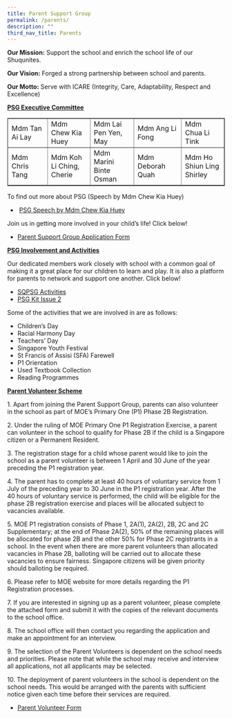 ```yaml
---
title: Parent Support Group
permalink: /parents/
description: ""
third_nav_title: Parents
---
```

<p><strong>Our Mission:</strong>&nbsp;Support the school and enrich the school life of our Shuqunites.</p>
<p><strong>Our Vision:</strong>&nbsp;Forged a strong partnership between school and parents.</p>
<p><strong>Our Motto:</strong>&nbsp;Serve with ICARE (Integrity, Care, Adaptability, Respect and Excellence)</p>
<p><strong><u>PSG Executive Committee</u></strong></p>
<div>
<table border="1">
<tbody>
<tr>
<td width="173">Mdm Tan Ai Lay</td>
<td width="173">Mdm Chew Kia Huey</td>
<td width="173">Mdm Lai Pen Yen, May</td>
<td width="173">Mdm Ang Li Fong</td>
<td width="167">Mdm Chua Li Tink</td>
</tr>
<tr>
<td width="173">Mdm Chris Tang</td>
<td width="173">Mdm Koh Li Ching, Cherie</td>
<td width="173">Mdm Marini Binte Osman</td>
<td width="173">Mdm Deborah Quah</td>
<td width="167">Mdm Ho Shiun Ling Shirley</td>
</tr>
</tbody>
</table>
</div>
<p>To find out more about PSG (Speech by Mdm Chew Kia Huey)</p>
<ul>
<li>&nbsp;<a href="https://youtu.be/HfcMjklcTF4" target="_blank" rel="noopener noreferrer">PSG Speech by Mdm Chew Kia Huey</a></li>
</ul>
<p>Join us in getting more involved in your child&rsquo;s life! Click below!</p>
<ul>
<li><a href="https://tinyurl.com/2021SQPSG" target="_blank" rel="noopener noreferrer">Parent Support Group Application Form</a></li>
</ul>
<p><span style="text-decoration: underline;"><strong>PSG Involvement and Activities</strong></span></p>
<p>Our dedicated members work closely with school with a common goal of making it a great place for our children to learn and play. It is also a platform for parents to network and support one another. Click below!</p>
<ul>
<li><a href="https://sites.google.com/moe.edu.sg/2021-sqpsg-activities/home" target="_blank" rel="noopener noreferrer">SQPSG Activities</a></li>
<li><a href="https://moe-shuqunpri-staging.netlify.app/files/PSG-Kit-Issue-2-FINAL.pdf" target="_blank" rel="noopener noreferrer">PSG Kit Issue 2</a></li>
</ul>
<p>Some of the activities that we are involved in are as follows:</p>
<ul>
<li>Children&rsquo;s Day</li>
<li>Racial Harmony Day</li>
<li>Teachers&rsquo; Day</li>
<li>Singapore Youth Festival</li>
<li>St Francis of Assisi (SFA) Farewell</li>
<li>P1 Orientation</li>
<li>Used Textbook Collection</li>
<li>Reading Programmes</li>
</ul>
<p><strong><u>Parent Volunteer Scheme</u></strong></p>
<p>1. Apart from joining the Parent Support Group, parents can also volunteer in the school as part of MOE&rsquo;s Primary One (P1) Phase 2B Registration.</p>
<p>2. Under the ruling of MOE Primary One P1 Registration Exercise, a parent can volunteer in the school to qualify for Phase 2B if the child is a Singapore citizen or a Permanent Resident.</p>
<p>3. The registration stage for a child whose parent would like to join the school as a parent volunteer is between 1 April and 30 June of the year preceding the P1 registration year.</p>
<p>4. The parent has to complete at least 40 hours of voluntary service from 1 July of the preceding year to 30 June in the P1 registration year. After the 40 hours of voluntary service is performed, the child will be eligible for the phase 2B registration exercise and places will be allocated subject to vacancies available.</p>
<p>5. MOE P1 registration consists of Phase 1, 2A(1), 2A(2), 2B, 2C and 2C Supplementary; at the end of Phase 2A(2), 50% of the remaining places will be allocated for phase 2B and the other 50% for Phase 2C registrants in a school. In the event when there are more parent volunteers than allocated vacancies in Phase 2B, balloting will be carried out to allocate these vacancies to ensure fairness. Singapore citizens will be given priority should balloting be required.</p>
<p>6. Please refer to MOE website for more details regarding the P1 Registration processes.</p>
<p>7. If you are interested in signing up as a parent volunteer, please complete the attached form and submit it with the copies of the relevant documents to the school office.</p>
<p>8. The school office will then contact you regarding the application and make an appointment for an interview.</p>
<p>9. The selection of the Parent Volunteers is dependent on the school needs and priorities. Please note that while the school may receive and interview all applications, not all applicants may be selected.</p>
<p>10. The deployment of parent volunteers in the school is dependent on the school needs. This would be arranged with the parents with sufficient notice given each time before their services are required.</p>
<ul>
<li><u><a href="https://moe-shuqunpri-staging.netlify.app/files/Parent-VolunteerApplication-Letter.pdf" target="_blank" rel="noopener noreferrer">Parent Volunteer Form</a></u></li>
</ul>